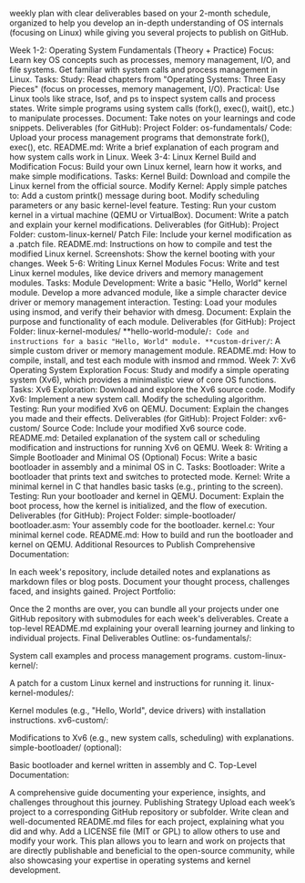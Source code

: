 weekly plan with clear deliverables based on your 2-month schedule, organized to help you develop an in-depth understanding of OS internals (focusing on Linux) while giving you several projects to publish on GitHub.

Week 1-2: Operating System Fundamentals (Theory + Practice)
Focus:
Learn key OS concepts such as processes, memory management, I/O, and file systems.
Get familiar with system calls and process management in Linux.
Tasks:
Study: Read chapters from "Operating Systems: Three Easy Pieces" (focus on processes, memory management, I/O).
Practical:
Use Linux tools like strace, lsof, and ps to inspect system calls and process states.
Write simple programs using system calls (fork(), exec(), wait(), etc.) to manipulate processes.
Document: Take notes on your learnings and code snippets.
Deliverables (for GitHub):
Project Folder: os-fundamentals/
Code: Upload your process management programs that demonstrate fork(), exec(), etc.
README.md: Write a brief explanation of each program and how system calls work in Linux.
Week 3-4: Linux Kernel Build and Modification
Focus:
Build your own Linux kernel, learn how it works, and make simple modifications.
Tasks:
Kernel Build: Download and compile the Linux kernel from the official source.
Modify Kernel: Apply simple patches to:
Add a custom printk() message during boot.
Modify scheduling parameters or any basic kernel-level feature.
Testing: Run your custom kernel in a virtual machine (QEMU or VirtualBox).
Document: Write a patch and explain your kernel modifications.
Deliverables (for GitHub):
Project Folder: custom-linux-kernel/
Patch File: Include your kernel modification as a .patch file.
README.md: Instructions on how to compile and test the modified Linux kernel.
Screenshots: Show the kernel booting with your changes.
Week 5-6: Writing Linux Kernel Modules
Focus:
Write and test Linux kernel modules, like device drivers and memory management modules.
Tasks:
Module Development:
Write a basic "Hello, World" kernel module.
Develop a more advanced module, like a simple character device driver or memory management interaction.
Testing: Load your modules using insmod, and verify their behavior with dmesg.
Document: Explain the purpose and functionality of each module.
Deliverables (for GitHub):
Project Folder: linux-kernel-modules/
**hello-world-module/`: Code and instructions for a basic "Hello, World" module.
**custom-driver/`: A simple custom driver or memory management module.
README.md: How to compile, install, and test each module with insmod and rmmod.
Week 7: Xv6 Operating System Exploration
Focus:
Study and modify a simple operating system (Xv6), which provides a minimalistic view of core OS functions.
Tasks:
Xv6 Exploration: Download and explore the Xv6 source code.
Modify Xv6:
Implement a new system call.
Modify the scheduling algorithm.
Testing: Run your modified Xv6 on QEMU.
Document: Explain the changes you made and their effects.
Deliverables (for GitHub):
Project Folder: xv6-custom/
Source Code: Include your modified Xv6 source code.
README.md: Detailed explanation of the system call or scheduling modification and instructions for running Xv6 on QEMU.
Week 8: Writing a Simple Bootloader and Minimal OS (Optional)
Focus:
Write a basic bootloader in assembly and a minimal OS in C.
Tasks:
Bootloader: Write a bootloader that prints text and switches to protected mode.
Kernel: Write a minimal kernel in C that handles basic tasks (e.g., printing to the screen).
Testing: Run your bootloader and kernel in QEMU.
Document: Explain the boot process, how the kernel is initialized, and the flow of execution.
Deliverables (for GitHub):
Project Folder: simple-bootloader/
bootloader.asm: Your assembly code for the bootloader.
kernel.c: Your minimal kernel code.
README.md: How to build and run the bootloader and kernel on QEMU.
Additional Resources to Publish
Comprehensive Documentation:

In each week's repository, include detailed notes and explanations as markdown files or blog posts.
Document your thought process, challenges faced, and insights gained.
Project Portfolio:

Once the 2 months are over, you can bundle all your projects under one GitHub repository with submodules for each week's deliverables.
Create a top-level README.md explaining your overall learning journey and linking to individual projects.
Final Deliverables Outline:
os-fundamentals/:

System call examples and process management programs.
custom-linux-kernel/:

A patch for a custom Linux kernel and instructions for running it.
linux-kernel-modules/:

Kernel modules (e.g., "Hello, World", device drivers) with installation instructions.
xv6-custom/:

Modifications to Xv6 (e.g., new system calls, scheduling) with explanations.
simple-bootloader/ (optional):

Basic bootloader and kernel written in assembly and C.
Top-Level Documentation:

A comprehensive guide documenting your experience, insights, and challenges throughout this journey.
Publishing Strategy
Upload each week’s project to a corresponding GitHub repository or subfolder.
Write clean and well-documented README.md files for each project, explaining what you did and why.
Add a LICENSE file (MIT or GPL) to allow others to use and modify your work.
This plan allows you to learn and work on projects that are directly publishable and beneficial to the open-source community, while also showcasing your expertise in operating systems and kernel development.
